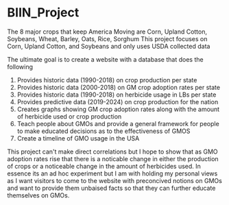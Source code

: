 # BIIN_Project
The 8 major crops that keep America Moving are Corn, Upland Cotton, Soybeans, Wheat, Barley, Oats, Rice, Sorghum
This project focuses on Corn, Upland Cotton, and Soybeans and only uses USDA collected data

The ultimate goal is to create a website with a database that does the following
  1. Provides historic data (1990-2018) on crop production per state
  2. Provides historic data (2000-2018) on GM crop adoption rates per state
  3. Provides historic data (1990-2018) on herbicide usage in LBs per state
  4. Provides predictive data (2019-2024) on crop production for the nation
  5. Creates graphs showing GM crop adoption rates along with the amount of herbicide used or crop production
  6. Teach people about GMOs and provide a general framework for people to make educated decisions as to the effectiveness of GMOS
  7. Create a timeline of GMO usage in the USA
  
This project can't make direct correlations but I hope to show that as GMO adoption rates rise that there is a noticable change in
either the production of crops or a noticeable change in the amount of herbicides used. In essence its an ad hoc experiment but I
am with holding my personal views as I want visitors to come to the website with preconcived notions on GMOs and want to provide
them unbaised facts so that they can further educate themselves on GMOs.
